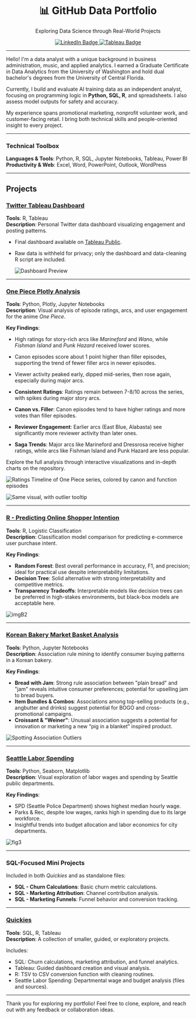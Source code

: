 <!-- Header Section -->
<div align="center">
  <h1>📊 GitHub Data Portfolio</h1>
  <p>Exploring Data Science through Real-World Projects</p>
  <p>
    <a href="https://www.linkedin.com/in/bryant-jay/" target="_blank">
      <img src="https://img.shields.io/badge/LinkedIn-Connect-blue?style=for-the-badge&logo=linkedin&logoColor=white" alt="LinkedIn Badge">
    <a href="https://public.tableau.com/app/profile/bryant.jay/vizzes" target="_blank">
      <img src="https://img.shields.io/badge/Tableau-Portfolio-blue?style=for-the-badge&logo=tableau&logoColor=white" alt="Tableau Badge">
    </a>
  </p>
</div>

---

Hello! I'm a data analyst with a unique background in business administration, music, and applied analytics. I earned a Graduate Certificate in Data Analytics from the University of Washington and hold dual bachelor's degrees from the University of Central Florida.

Currently, I build and evaluate AI training data as an independent analyst, focusing on programming logic in **Python, SQL, R**, and spreadsheets. I also assess model outputs for safety and accuracy.

My experience spans promotional marketing, nonprofit volunteer work, and customer-facing retail. I bring both technical skills and people-oriented insight to every project.

---

### Technical Toolbox
**Languages & Tools**: Python, R, SQL, Jupyter Notebooks, Tableau, Power BI  
**Productivity & Web**: Excel, Word, PowerPoint, Outlook, WordPress

---

## Projects

### [Twitter Tableau Dashboard](https://github.com/bryantjay/Portfolio/tree/main/Twitter%20Tableau%20Dashboard)

**Tools**: R, Tableau  
**Description**: Personal Twitter data dashboard visualizing engagement and posting patterns.

- Final dashboard available on [Tableau Public](#).
- Raw data is withheld for privacy; only the dashboard and data-cleaning R script are included.

  ![Dashboard Preview](https://github.com/bryantjay/Portfolio/blob/main/Twitter%20Tableau%20Dashboard/images/Screenshot%202025-04-27%20191629.png?raw=true)

---

### [One Piece Plotly Analysis](https://github.com/bryantjay/Portfolio/tree/main/One%20Piece%20Plotly%20Analysis)

**Tools**: Python, Plotly, Jupyter Notebooks  
**Description**: Visual analysis of episode ratings, arcs, and user engagement for the anime *One Piece*.

**Key Findings**:
- High ratings for story-rich arcs like *Marineford* and *Wano*, while *Fishman Island* and *Punk Hazard* received lower scores.
- Canon episodes score about 1 point higher than filler episodes, supporting the trend of fewer filler arcs in newer episodes.
- Viewer activity peaked early, dipped mid-series, then rose again, especially during major arcs.

- **Consistent Ratings**: Ratings remain between 7-8/10 across the series, with spikes during major story arcs.
- **Canon vs. Filler**: Canon episodes tend to have higher ratings and more votes than filler episodes.
- **Reviewer Engagement**: Earlier arcs (East Blue, Alabasta) see significantly more reviewer activity than later ones.
- **Saga Trends**: Major arcs like Marineford and Dressrosa receive higher ratings, while arcs like Fishman Island and Punk Hazard are less popular.

Explore the full analysis through interactive visualizations and in-depth charts on the repository.

![Ratings Timeline of One Piece series, colored by canon and function episodes](https://github.com/bryantjay/Portfolio/blob/main/One%20Piece%20Plotly%20Analysis/visualizations/op_ratings_sans_spoilers.png?raw=true)

![Same visual, with outlier tooltip](https://github.com/bryantjay/Portfolio/blob/main/One%20Piece%20Plotly%20Analysis/visualizations/viz72.png?raw=true)

---

### [R - Predicting Online Shopper Intention](https://github.com/bryantjay/Portfolio/tree/main/R%20-%20Predicting%20Online%20Shopper%20Intention)

**Tools**: R, Logistic Classification  
**Description**: Classification model comparison for predicting e-commerce user purchase intent.

**Key Findings**:
- **Random Forest**: Best overall performance in accuracy, F1, and precision; ideal for practical use despite interpretability limitations.
- **Decision Tree**: Solid alternative with strong interpretability and competitive metrics.
- **Transparency Tradeoffs**: Interpretable models like decision trees can be preferred in high-stakes environments, but black-box models are acceptable here.

![imgB2](https://github.com/bryantjay/Portfolio/blob/main/R%20-%20Predicting%20Online%20Shopper%20Intention/source_files/images/imgB2.png?raw=true)

---

### [Korean Bakery Market Basket Analysis](https://github.com/bryantjay/Portfolio/tree/main/Korean%20Bakery%20Market%20Basket%20Analysis)

**Tools**: Python, Jupyter Notebooks  
**Description**: Association rule mining to identify consumer buying patterns in a Korean bakery.

**Key Findings**:
- **Bread with Jam**: Strong rule association between "plain bread" and "jam" reveals intuitive consumer preferences; potential for upselling jam to bread buyers.
- **Item Bundles & Combos**: Associations among top-selling products (e.g., angbutter and drinks) suggest potential for BOGO and cross-promotional campaigns.
- **Croissant & "Weiner"**: Unusual association suggests a potential for innovation or marketing a new “pig in a blanket” inspired product.

![Spotting Association Outliers](https://github.com/bryantjay/Portfolio/blob/main/Korean%20Bakery%20Market%20Basket%20Analysis/plots/confidence_consequent_association.png?raw=true)    

---

### [Seattle Labor Spending](https://github.com/bryantjay/Portfolio/tree/main/Quickies/Seattle%20Labor%20Spending%20by%20Department)

**Tools**: Python, Seaborn, Matplotlib  
**Description**: Visual exploration of labor wages and spending by Seattle public departments.

**Key Findings**:
- SPD (Seattle Police Department) shows highest median hourly wage.
- Parks & Rec, despite low wages, ranks high in spending due to its large workforce.
- Insightful trends into budget allocation and labor economics for city departments.

![fig3](https://github.com/bryantjay/Portfolio/blob/main/Quickies/Seattle%20Labor%20Spending%20by%20Department/plots/fig3.png?raw=true)    

---

### SQL-Focused Mini Projects

Included in both *Quickies* and as standalone files:

- **SQL - Churn Calculations**: Basic churn metric calculations.
- **SQL - Marketing Attribution**: Channel contribution analysis.
- **SQL - Marketing Funnels**: Funnel behavior and conversion tracking.

---

### [Quickies](https://github.com/bryantjay/Portfolio/tree/main/Quickies)

**Tools**: SQL, R, Tableau  
**Description**: A collection of smaller, guided, or exploratory projects.

Includes:
- SQL: Churn calculations, marketing attribution, and funnel analytics.
- Tableau: Guided dashboard creation and visual analysis.
- R: TSV to CSV conversion function with cleaning routines.
- Seattle Labor Spending: Departmental wage and budget analysis (files and sources).

---

Thank you for exploring my portfolio! Feel free to clone, explore, and reach out with any feedback or collaboration ideas.

